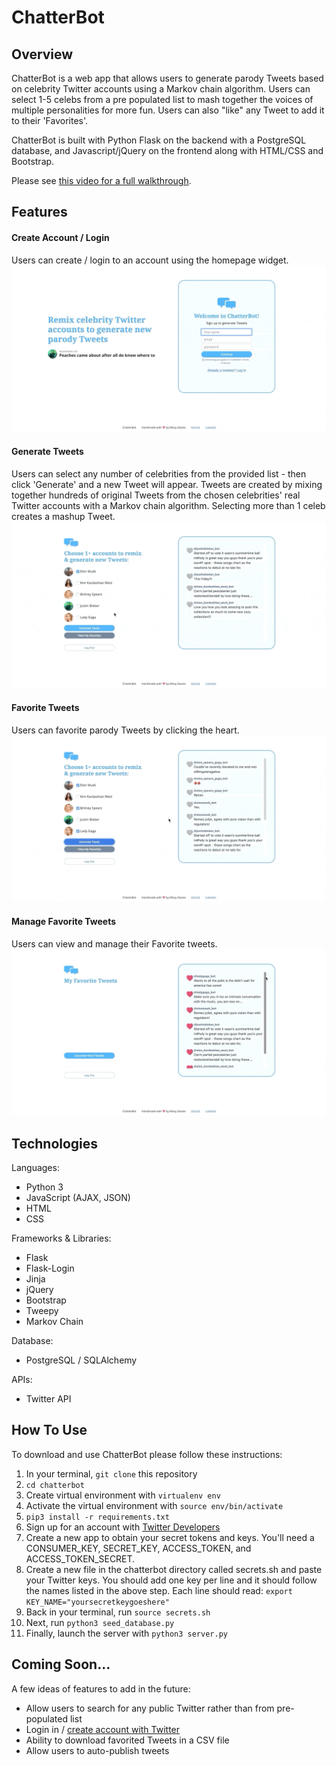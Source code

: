 # ChatterBot
## Overview
ChatterBot is a web app that allows users to generate parody Tweets based 
on celebrity Twitter accounts using a Markov chain algorithm. Users can select
1-5 celebs from a pre populated list to mash together the voices of multiple 
personalities for more fun. Users can also "like" any Tweet to add it to their 
'Favorites'. 

ChatterBot is built with Python Flask on the backend with a PostgreSQL database,
and Javascript/jQuery on the frontend along with HTML/CSS and Bootstrap. 

Please see [this video for a full walkthrough](https://www.youtube.com/watch?v=g4hTnQE1P5Y). 

## Features 
#### Create Account / Login 
Users can create / login to an account using the homepage widget.
![Create Account and Login](/static/img/create-account.gif)

#### Generate Tweets 
Users can select any number of celebrities from the provided list - then click 
'Generate' and a new Tweet will appear. Tweets are created by mixing together 
hundreds of original Tweets from the chosen celebrities' real Twitter accounts 
with a Markov chain algorithm. Selecting more than 1 celeb creates a mashup Tweet. 
![Generate Tweets](/static/img/generate-tweets.gif)

#### Favorite Tweets
Users can favorite parody Tweets by clicking the heart.
![Favorite Tweets](/static/img/favorite-tweets.gif)

#### Manage Favorite Tweets 
Users can view and manage their Favorite tweets.
![View Favorite Tweets](/static/img/view-favorites.gif)

## Technologies
Languages:
- Python 3
- JavaScript (AJAX, JSON)
- HTML
- CSS

Frameworks & Libraries:
- Flask
- Flask-Login
- Jinja
- jQuery
- Bootstrap 
- Tweepy
- Markov Chain

Database:
 - PostgreSQL / SQLAlchemy

APIs:
- Twitter API 

## How To Use 
To download and use ChatterBot please follow these instructions:
1. In your terminal, `git clone` this repository 
2. `cd chatterbot`
3. Create virtual environment with `virtualenv env`
4. Activate the virtual environment with `source env/bin/activate`
6. `pip3 install -r requirements.txt`
7. Sign up for an account with [Twitter Developers](https://developer.twitter.com/en)
8. Create a new app to obtain your secret tokens and keys. You'll need a CONSUMER_KEY, 
SECRET_KEY, ACCESS_TOKEN, and ACCESS_TOKEN_SECRET.
7. Create a new file in the chatterbot directory called secrets.sh and paste your 
Twitter keys. You should add one key per line and it should follow the names listed
in the above step. Each line should read:
`export KEY_NAME="yoursecretkeygoeshere"` 
8. Back in your terminal, run `source secrets.sh` 
9. Next, run `python3 seed_database.py`
10. Finally, launch the server with `python3 server.py`

## Coming Soon...
A few ideas of features to add in the future: 
- Allow users to search for any public Twitter rather than from pre-populated list 
- Login in / [create account with Twitter](https://developer.twitter.com/en/docs/authentication/overview)
- Ability to download favorited Tweets in a CSV file 
- Allow users to auto-publish tweets 